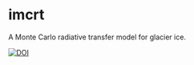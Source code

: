 # imcrt
A Monte Carlo radiative transfer model for glacier ice.

[![DOI](https://zenodo.org/badge/344242726.svg)](https://zenodo.org/badge/latestdoi/344242726)

